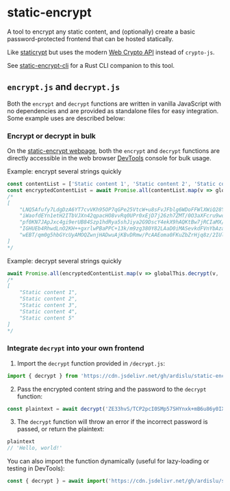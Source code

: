 # static-encrypt

A tool to encrypt any static content, and (optionally) create a basic password-protected frontend that can be hosted statically.

Like [staticrypt](https://github.com/robinmoisson/staticrypt) but uses the modern [Web Crypto API](https://developer.mozilla.org/en-US/docs/Web/API/Web_Crypto_API) instead of `crypto-js`.

See [static-encrypt-cli](https://github.com/ardislu/static-encrypt-cli) for a Rust CLI companion to this tool.

## `encrypt.js` and `decrypt.js`

Both the `encrypt` and `decrypt` functions are written in vanilla JavaScript with no dependencies and are provided as standalone files for easy integration. Some example uses are described below:

### Encrypt or decrypt in bulk

On the [static-encrypt webpage](https://static-encrypt.ardis.lu/), both the `encrypt` and `decrypt` functions are directly accessible in the web browser [DevTools](https://developer.mozilla.org/en-US/docs/Glossary/Developer_Tools) console for bulk usage.

Example: encrypt several strings quickly
```javascript
const contentList = ['Static content 1', 'Static content 2', 'Static content 3', 'Static content 4', 'Static content 5'];
const encryptedContentList = await Promise.all(contentList.map(v => globalThis.encrypt(v, 'correcthorsebatterystaple')));
/*
[
    "LNQ5Afufy7LdgDzA6YT7cvVKh95OP7qGPe25VtcW+u8sFvJFblg6WDoFFWlXWiQ28YCMzr7VKOA9wJnX2uBKvekXG0nU/j+tcAArKA==",
    "iWaofdEYn1etH2ITbVJXn42qpacHO8vvRq0UPr0xEjD7j26zh7ZMT/0O3aXFcru9wcDcHJ1cmvBetLaNWVNzOOsmb0FYiq+Ucmax+A==",
    "pf0KN7JApJxc4gi9erUB84Szp1hdRya5shJiya2G9DscY4ekX9hAQKtBw7jRCIaMX/e3FH7jJG9PJpVzb2h4pF4PMXliBCQV4ypUMA==",
    "IGHUEb4RhwdLnO2KH++gxrlwPBaPPC+13k/m9zg380Y82LAaD0iMASevkdFVnYbAza6Yxji/IwJTacJoOeijvPoP8DCbj4qhd/g+YA==",
    "wEBT/qm0g5hbGYcUyAMOQZwnjHADwuAjKBvDRmw/PcAAEoma0FKuZbZrHjq8z/2IUlzbhMdnLGC91ODfqu+4j3HH7/idKha1BzVK/w=="
]
*/
```

Example: decrypt several strings quickly
```javascript
await Promise.all(encryptedContentList.map(v => globalThis.decrypt(v, 'correcthorsebatterystaple')));
/*
[
    "Static content 1",
    "Static content 2",
    "Static content 3",
    "Static content 4",
    "Static content 5"
]
*/
```

### Integrate `decrypt` into your own frontend

1. Import the `decrypt` function provided in `/decrypt.js`:

```javascript
import { decrypt } from 'https://cdn.jsdelivr.net/gh/ardislu/static-encrypt/decrypt.js';
```

2. Pass the encrypted content string and the password to the `decrypt` function:

```javascript
const plaintext = await decrypt('ZE33hvS/TCP2pcI0SMp57SHYnxk+mB6u86y0IX9dJJAU7X7d77Wkg4h0iVlcgudL3HKtE8CDx++v90/Ic24Aq0YQgU1zzjuTHg==', 'hunter2');
```

3. The `decrypt` function will throw an error if the incorrect password is passed, or return the plaintext:

```javascript
plaintext
// 'Hello, world!'
```

You can also import the function dynamically (useful for lazy-loading or testing in DevTools):

```javascript
const { decrypt } = await import('https://cdn.jsdelivr.net/gh/ardislu/static-encrypt/decrypt.js');
```
